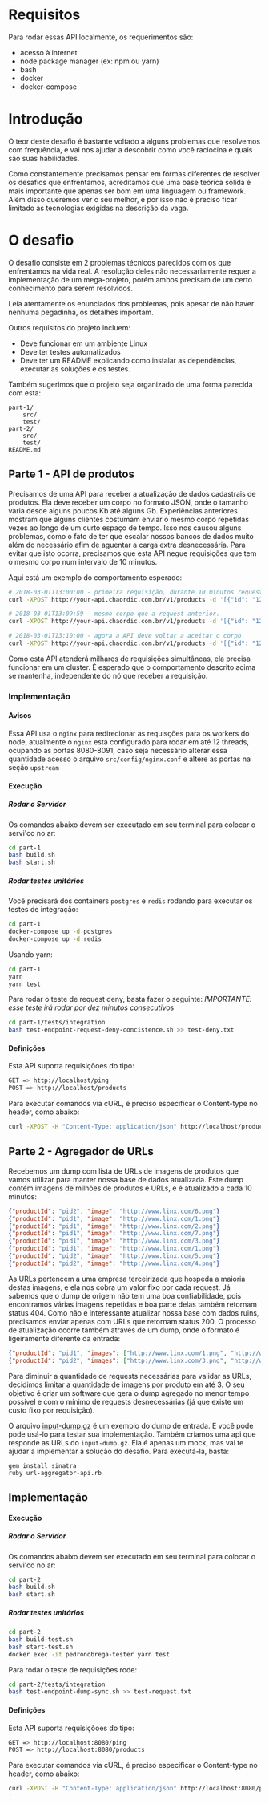 # Requisitos

Para rodar essas API localmente, os requerimentos são:

- acesso à internet
- node package manager (ex: npm ou yarn)
- bash
- docker
- docker-compose

# Introdução

O teor deste desafio é bastante voltado a alguns problemas que resolvemos com frequência, e vai nos ajudar a descobrir como você raciocina e quais são suas habilidades.

Como constantemente precisamos pensar em formas diferentes de resolver os desafios que enfrentamos, acreditamos que uma base teórica sólida é mais importante que apenas ser bom em uma linguagem ou framework. Além disso queremos ver o seu melhor, e por isso não é preciso ficar limitado às tecnologias exigidas na descrição da vaga.

# O desafio

O desafio consiste em 2 problemas técnicos parecidos com os que enfrentamos na vida real.
A resolução deles não necessariamente requer a implementação de um mega-projeto, porém ambos precisam de um certo conhecimento para serem resolvidos.

Leia atentamente os enunciados dos problemas, pois apesar de não haver nenhuma pegadinha, os detalhes importam.

Outros requisitos do projeto incluem:
- Deve funcionar em um ambiente Linux
- Deve ter testes automatizados
- Deve ter um README explicando como instalar as dependências, executar as soluções e os testes.

Também sugerimos que o projeto seja organizado de uma forma parecida com esta:

```
part-1/
    src/
    test/
part-2/
    src/
    test/
README.md
```

## Parte 1 - API de produtos

Precisamos de uma API para receber a atualização de dados cadastrais de produtos. Ela deve receber um corpo no formato JSON, onde o tamanho varia desde alguns poucos Kb até alguns Gb.
Experiências anteriores mostram que alguns clientes costumam enviar o mesmo corpo repetidas vezes ao longo de um curto espaço de tempo.
Isso nos causou alguns problemas, como o fato de ter que escalar nossos bancos de dados muito além do necessário afim de aguentar a carga extra desnecessária.
Para evitar que isto ocorra, precisamos que esta API negue requisições que tem o mesmo corpo num intervalo de 10 minutos.

Aqui está um exemplo do comportamento esperado:

```bash
# 2018-03-01T13:00:00 - primeira requisição, durante 10 minutos requests com o mesmo corpo serão negadas
curl -XPOST http://your-api.chaordic.com.br/v1/products -d '[{"id": "123", "name": "mesa"}]' #=> 200 OK

# 2018-03-01T13:09:59 - mesmo corpo que a request anterior.
curl -XPOST http://your-api.chaordic.com.br/v1/products -d '[{"id": "123", "name": "mesa"}]' #=> 403 Forbidden

# 2018-03-01T13:10:00 - agora a API deve voltar a aceitar o corpo
curl -XPOST http://your-api.chaordic.com.br/v1/products -d '[{"id": "123", "name": "mesa"}]' #=> 200 OK
```

Como esta API atenderá milhares de requisições simultâneas, ela precisa funcionar em um cluster.
É esperado que o comportamento descrito acima se mantenha, independente do nó que receber a requisição.

### Implementação

#### Avisos

Essa API usa o `nginx` para redirecionar as requisções para os workers do node, atualmente o `nginx` está configurado para rodar em até 12 threads, ocupando as portas 8080-8091, caso seja necessário alterar essa quantidade acesso o arquivo `src/config/nginx.conf` e altere as portas na seção `upstream`

#### Execução

##### Rodar o Servidor

Os comandos abaixo devem ser executado em seu terminal para colocar o servi'co no ar:

```bash
cd part-1
bash build.sh
bash start.sh
```

##### Rodar testes unitários

Você precisará dos containers `postgres` e `redis` rodando para executar os testes de integração:

```bash
cd part-1
docker-compose up -d postgres
docker-compose up -d redis
```

Usando yarn:

```bash
cd part-1
yarn
yarn test
```

Para rodar o teste de request deny, basta fazer o seguinte:
*IMPORTANTE: esse teste irá rodar por dez minutos consecutivos*

```bash
cd part-1/tests/integration
bash test-endpoint-request-deny-concistence.sh >> test-deny.txt
```

#### Definições

Esta API suporta requisiçõoes do tipo:

```bash
GET => http://localhost/ping
POST => http://localhost/products
```

Para executar comandos via cURL, é preciso especificar o Content-type no header, como abaixo:

```bash
curl -XPOST -H "Content-Type: application/json" http://localhost/products --data '[{"id": "123", "name": "mesa"},{"id": "124", "name": "cadeira"}]'
```

## Parte 2 - Agregador de URLs

Recebemos um dump com lista de URLs de imagens de produtos que vamos utilizar para manter nossa base de dados atualizada.
Este dump contém imagens de milhões de produtos e URLs, e é atualizado a cada 10 minutos:

```json
{"productId": "pid2", "image": "http://www.linx.com/6.png"}
{"productId": "pid1", "image": "http://www.linx.com/1.png"}
{"productId": "pid1", "image": "http://www.linx.com/2.png"}
{"productId": "pid1", "image": "http://www.linx.com/7.png"}
{"productId": "pid1", "image": "http://www.linx.com/3.png"}
{"productId": "pid1", "image": "http://www.linx.com/1.png"}
{"productId": "pid2", "image": "http://www.linx.com/5.png"}
{"productId": "pid2", "image": "http://www.linx.com/4.png"}
```

As URLs pertencem a uma empresa terceirizada que hospeda a maioria destas imagens, e ela nos cobra um valor fixo por cada request.
Já sabemos que o dump de origem não tem uma boa confiabilidade, pois encontramos várias imagens repetidas e boa parte delas também retornam status 404.
Como não é interessante atualizar nossa base com dados ruins, precisamos enviar apenas com URLs que retornam status 200.
O processo de atualização ocorre também através de um dump, onde o formato é ligeiramente diferente da entrada:

```json
{"productId": "pid1", "images": ["http://www.linx.com/1.png", "http://www.linx.com/2.png", "http://www.linx.com/7.png"]}
{"productId": "pid2", "images": ["http://www.linx.com/3.png", "http://www.linx.com/5.png", "http://www.linx.com/6.png"]}
```

Para diminuir a quantidade de requests necessárias para validar as URLs, decidimos limitar a quantidade de imagens por produto em até 3.
O seu objetivo é criar um software que gera o dump agregado no menor tempo possível e com o mínimo de requests desnecessárias (já que existe um custo fixo por requisição).

O arquivo [input-dump.gz](./input-dump.gz) é um exemplo do dump de entrada. E você pode pode usá-lo para testar sua implementação.
Também criamos uma api que responde as URLs do `input-dump.gz`. Ela é apenas um mock, mas vai te ajudar a implementar a solução do desafio. Para executá-la, basta:

```shell
gem install sinatra
ruby url-aggregator-api.rb
```

## Implementação

#### Execução

##### Rodar o Servidor

Os comandos abaixo devem ser executado em seu terminal para colocar o servi'co no ar:

```bash
cd part-2
bash build.sh
bash start.sh
```

##### Rodar testes unitários

```bash
cd part-2
bash build-test.sh
bash start-test.sh
docker exec -it pedronobrega-tester yarn test
```

Para rodar o teste de requisições rode:

```bash
cd part-2/tests/integration
bash test-endpoint-dump-sync.sh >> test-request.txt
```

#### Definições

Esta API suporta requisiçõoes do tipo:

```bash
GET => http://localhost:8080/ping
POST => http://localhost:8080/products
```

Para executar comandos via cURL, é preciso especificar o Content-type no header, como abaixo:

```bash
curl -XPOST -H "Content-Type: application/json" http://localhost:8080/products --data '[{"productId": "pid1", "images": ["http://www.linx.com/1.png", "http://www.linx.com/2.png", "http://www.linx.com/7.png"]},{"productId": "pid2", "images": ["http://www.linx.com/3.png", "http://www.linx.com/5.png", "http://www.linx.com/6.png"]}]
'
```
